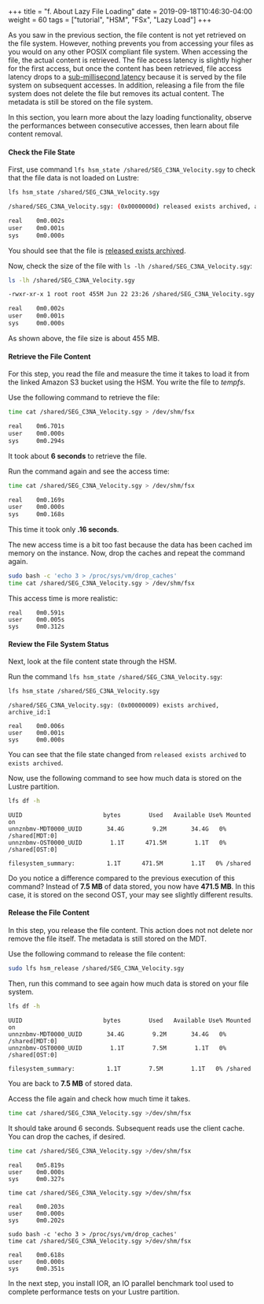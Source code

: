 +++
title = "f. About Lazy File Loading"
date = 2019-09-18T10:46:30-04:00
weight = 60
tags = ["tutorial", "HSM", "FSx", "Lazy Load"]
+++

As you saw in the previous section, the file content is not yet retrieved on the file system. However, nothing prevents you from accessing your files as you would on any other POSIX compliant file system. When accessing the file, the actual content is retrieved. The file access latency is slightly higher for the first access, but once the content has been retrieved, file access latency drops to a [sub-millisecond latency](https://docs.aws.amazon.com/fsx/latest/LustreGuide/performance.html#storage-layout) because it is served by the file system on subsequent accesses. In addition, releasing a file from the file system does not delete the file but removes its actual content. The metadata is still be stored on the file system.

In this section, you learn more about the lazy loading functionality, observe the performances between consecutive accesses, then learn about file content removal.

#### Check the File State

First, use command `lfs hsm_state /shared/SEG_C3NA_Velocity.sgy` to check that the file data is not loaded on Lustre:

```bash
lfs hsm_state /shared/SEG_C3NA_Velocity.sgy
```
```bash
/shared/SEG_C3NA_Velocity.sgy: (0x0000000d) released exists archived, archive_id:1

real    0m0.002s
user    0m0.001s
sys     0m0.000s
```

You should see that the file is [released exists archived](https://github.com/DDNStorage/lustre_manual_markdown/blob/master/03.15-Hierarchical%20Storage%20Management%20(HSM).md#requests). 

Now, check the size of the file with `ls -lh /shared/SEG_C3NA_Velocity.sgy`:

```bash
ls -lh /shared/SEG_C3NA_Velocity.sgy
```
```bash
-rwxr-xr-x 1 root root 455M Jun 22 23:26 /shared/SEG_C3NA_Velocity.sgy

real    0m0.002s
user    0m0.001s
sys     0m0.000s
```

As shown above, the file size is about 455 MB.


#### Retrieve the File Content

For this step, you read the file and measure the time it takes to load it from the linked Amazon S3 bucket using the HSM. You write the file to *tempfs*.

Use the following command to retrieve the file:

```bash
time cat /shared/SEG_C3NA_Velocity.sgy > /dev/shm/fsx
```
```bash
real    0m6.701s
user    0m0.000s
sys     0m0.294s
```

It took about **6 seconds** to retrieve the file.

Run the command again and see the access time:

```bash
time cat /shared/SEG_C3NA_Velocity.sgy > /dev/shm/fsx
```
```bash
real    0m0.169s
user    0m0.000s
sys     0m0.168s
```

This time it took only **.16 seconds**.

The new access time is a bit too fast because the data has been cached im memory on the instance. Now, drop the caches and repeat the command again.

```bash
sudo bash -c 'echo 3 > /proc/sys/vm/drop_caches'
time cat /shared/SEG_C3NA_Velocity.sgy > /dev/shm/fsx
```

This access time is more realistic:

```
real    0m0.591s
user    0m0.005s
sys     0m0.312s
```

#### Review the File System Status

Next, look at the file content state through the HSM.

Run the command `lfs hsm_state /shared/SEG_C3NA_Velocity.sgy`:

```bash
lfs hsm_state /shared/SEG_C3NA_Velocity.sgy
```
```
/shared/SEG_C3NA_Velocity.sgy: (0x00000009) exists archived, archive_id:1

real    0m0.006s
user    0m0.001s
sys     0m0.000s
```

You can see that the file state changed from `released exists archived` to `exists archived`.

Now, use the following command to see how much data is stored on the Lustre partition.

```bash
lfs df -h
```
```
UUID                       bytes        Used   Available Use% Mounted on
unnznbmv-MDT0000_UUID       34.4G        9.2M       34.4G   0% /shared[MDT:0]
unnznbmv-OST0000_UUID        1.1T      471.5M        1.1T   0% /shared[OST:0]

filesystem_summary:         1.1T      471.5M        1.1T   0% /shared

```

Do you notice a difference compared to the previous execution of this command? Instead of **7.5 MB** of data stored, you now have **471.5 MB**. In this case, it is stored on the second OST, your may see slightly different results.

#### Release the File Content

In this step, you release the file content. This action does not not delete nor remove the file itself. The metadata is still stored on the MDT.

Use the following command to release the file content:

```bash
sudo lfs hsm_release /shared/SEG_C3NA_Velocity.sgy
```

Then, run this command to see again how much data is stored on your file system.

```bash
lfs df -h
```
```
UUID                       bytes        Used   Available Use% Mounted on
unnznbmv-MDT0000_UUID       34.4G        9.2M       34.4G   0% /shared[MDT:0]
unnznbmv-OST0000_UUID        1.1T        7.5M        1.1T   0% /shared[OST:0]

filesystem_summary:         1.1T        7.5M        1.1T   0% /shared
```

You are back to **7.5 MB** of stored data.

Access the file again and check how much time it takes.

```bash
time cat /shared/SEG_C3NA_Velocity.sgy >/dev/shm/fsx
```

It should take around 6 seconds. Subsequent reads use the client cache. You can drop the caches, if desired.

```bash
time cat /shared/SEG_C3NA_Velocity.sgy >/dev/shm/fsx
```
```
real    0m5.819s
user    0m0.000s
sys     0m0.327s
```
```
time cat /shared/SEG_C3NA_Velocity.sgy >/dev/shm/fsx
```
```
real    0m0.203s
user    0m0.000s
sys     0m0.202s
```
```
sudo bash -c 'echo 3 > /proc/sys/vm/drop_caches'
time cat /shared/SEG_C3NA_Velocity.sgy >/dev/shm/fsx
```
```
real    0m0.618s
user    0m0.000s
sys     0m0.351s
```

In the next step, you install IOR, an IO parallel benchmark tool used to complete performance tests on your Lustre partition.
